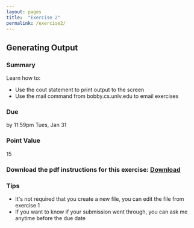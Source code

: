 ```yaml
---
layout: pages
title:  "Exercise 2"
permalink: /exercise2/
---
```


## Generating Output 

### Summary

Learn how to:

- Use the cout statement to print output to the screen
- Use the mail command from bobby.cs.unlv.edu to email exercises

### Due
by 11:59pm Tues, Jan 31

### Point Value
15

### Download the pdf instructions for this exercise: [Download](https://github.com/jeungsook/cs135/blob/master/exercises/pdf/CS%20135%20Spring%202017%20Exercise%20%232.pdf)

### Tips
- It's not required that you create a new file, you can edit the file from exercise 1
- If you want to know if your submission went through, you can ask me anytime before the due date
